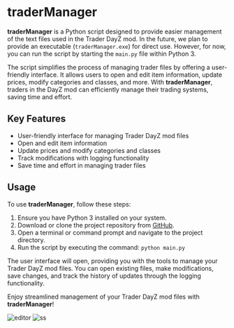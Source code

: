 # traderManager

**traderManager** is a Python script designed to provide easier management of the text files used in the Trader DayZ mod. In the future, we plan to provide an executable (`traderManager.exe`) for direct use. However, for now, you can run the script by starting the `main.py` file within Python 3.

The script simplifies the process of managing trader files by offering a user-friendly interface. It allows users to open and edit item information, update prices, modify categories and classes, and more. With **traderManager**, traders in the DayZ mod can efficiently manage their trading systems, saving time and effort.

## Key Features

- User-friendly interface for managing Trader DayZ mod files
- Open and edit item information
- Update prices and modify categories and classes
- Track modifications with logging functionality
- Save time and effort in managing trader files

## Usage

To use **traderManager**, follow these steps:

1. Ensure you have Python 3 installed on your system.
2. Download or clone the project repository from [GitHub](https://github.com/your-username/traderManager).
3. Open a terminal or command prompt and navigate to the project directory.
4. Run the script by executing the command: `python main.py`

The user interface will open, providing you with the tools to manage your Trader DayZ mod files. You can open existing files, make modifications, save changes, and track the history of updates through the logging functionality.

Enjoy streamlined management of your Trader DayZ mod files with **traderManager**!


![editor](https://github.com/xKomorebi/traderManager/assets/21682081/293e923a-636c-43ac-90ac-3ee420a07550)
![ss](https://github.com/xKomorebi/traderManager/assets/21682081/d71f48bf-5c16-4aef-891c-570e0cb0452f)
